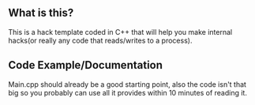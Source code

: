 ## What is this?
This is a hack template coded in C++ that will help you make internal hacks(or really any code that reads/writes to a process).

## Code Example/Documentation
Main.cpp should already be a good starting point, also the code isn't that big so you probably can use all it provides within 10 minutes of reading it.

